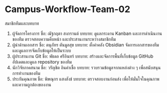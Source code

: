 # Campus-Workflow-Team-02
สมาชิกทีมและบทบาท
1. ผู้จัดการโครงการ 
	ชื่อ: ณัฐกฤตา สงกรานต์
	บทบาท: ดูแลกระดาน Kanban และการดำเนินงานของทีม ตรวจสอบความคืบหน้า และประสานงานระหว่างสมาชิกทีม
2. ผู้นำด้านเอกสาร
	 ชื่อ: ตนุภัทร ตันมูลสุข
	 บทบาท: ตั้งค่าคลัง Obsidian จัดการเอกสารของทีม และดูแลการจัดเก็บข้อมูลให้เป็นระบบ
3. ผู้ประสานงาน Git
	 ชื่อ: พัธดล ศรีอินทร์
	 บทบาท: สร้างและจัดการพื้นที่เก็บข้อมูล GitHub อัปเดตและดูแล repository ของทีม
4. นักวิจัยภาคสนาม
	 ชื่อ: วรัญชิต อินคำเชื้อ
	 บทบาท: รวบรวมข้อมูลจากแหล่งต่าง ๆ เพื่อสนับสนุนการทำงานของทีม
5. ประกันคุณภาพ
	 ชื่อ: พิษณุกร แสงสังข์
	 บทบาท: ตรวจสอบงานก่อนส่ง เพื่อให้มั่นใจในคุณภาพและความถูกต้องของงาน

